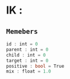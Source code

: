 
# IK : 
## ```Memebers```    
```rust
id : int = 0  
parent : int = 0  
child : int = 0  
target : int = 0  
positive : bool = True  
mix : float = 1.0  
```


